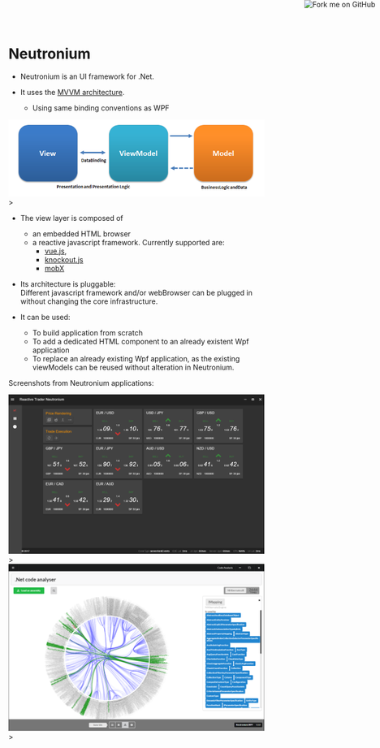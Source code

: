 <a href="https://github.com/NeutroniumCore/Neutronium" target="_blank">
  <img
    style="position: fixed; top: 0; right: 0; border: 0; z-index:99999"
    width="149"
    height="149"
    src="https://github.blog/wp-content/uploads/2008/12/forkme_right_gray_6d6d6d.png?resize=149%2C149"
    class="attachment-full size-full"
    alt="Fork me on GitHub"
    data-recalc-dims="1"
  />
</a>

# Neutronium

* Neutronium is an UI framework for .Net.

* It uses the [MVVM architecture](https://www.wikiwand.com/en/Model%E2%80%93view%E2%80%93viewmodel).
  * Using same binding conventions as WPF

<img src="../images/mvvm.png" width="650px">><br>


* The view layer is composed of
  * an embedded HTML browser
  * a reactive javascript framework. Currently supported are: 
    * [vue.js](https://vuejs.org/), 
    * [knockout.js](https://knockoutjs.com/)
    * [mobX](https://mobx.js.org/)

* Its architecture is pluggable:<br/>
   Different javascript framework and/or webBrowser can be plugged in without changing the core infrastructure.


* It can be used:
  * To build application from scratch
  * To add a dedicated HTML component to an already existent Wpf application
  * To replace an already existing Wpf application, as the existing viewModels can be reused without alteration in Neutronium.


Screenshots from Neutronium applications:

<img src="../images/examples/reactive-trader.gif" width="650px">><br>
<img src="../images/examples/codedependency.png" width="650px">><br>
